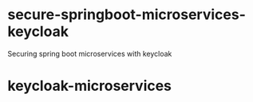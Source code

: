 # secure-springboot-microservices-keycloak
Securing spring boot microservices with keycloak
# keycloak-microservices
